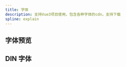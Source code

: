 ```yaml
---
title: 字体
description: 支持Vue3项目使用，包含各种字体的cdn，支持下载
spline: explain
---
```


## 字体预览


## DIN 字体

```css

```
